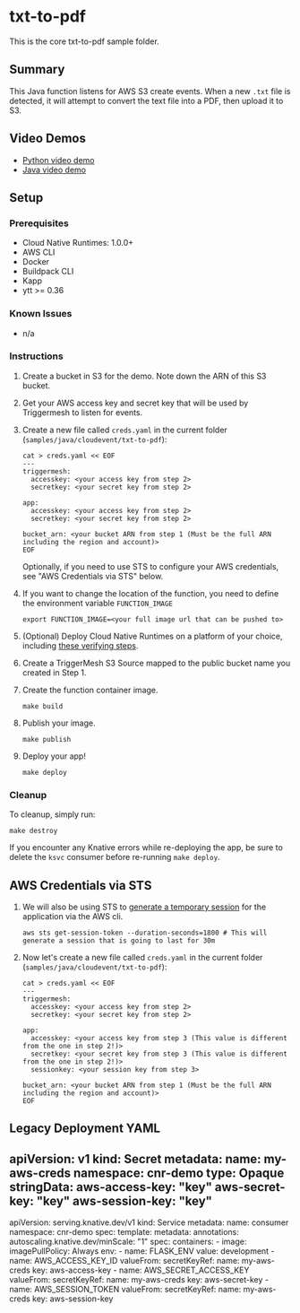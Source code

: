 # txt-to-pdf

This is the core txt-to-pdf sample folder.

## Summary

This Java function listens for AWS S3 create events. When a new `.txt` file is detected, it will attempt to convert the text file into a PDF, then upload it to S3.

## Video Demos

- [Python video demo](https://vmware.enterprise.slack.com/files/WS0819VJM/F02C0ASMJAY/func-demo-full.mp4?origin_team=T024JFTN4&origin_channel=C021B90DLMA)
- [Java video demo](#)

## Setup

### Prerequisites
* Cloud Native Runtimes: 1.0.0+
* AWS CLI
* Docker
* Buildpack CLI
* Kapp
* ytt >= 0.36

### Known Issues
* n/a

### Instructions

1. Create a bucket in S3 for the demo. Note down the ARN of this S3 bucket.

1. Get your AWS access key and secret key that will be used by Triggermesh to listen for events.

1. Create a new file called `creds.yaml` in the current folder (`samples/java/cloudevent/txt-to-pdf`):
    ```
    cat > creds.yaml << EOF
    ---
    triggermesh:
      accesskey: <your access key from step 2>
      secretkey: <your secret key from step 2>

    app:
      accesskey: <your access key from step 2>
      secretkey: <your secret key from step 2>

    bucket_arn: <your bucket ARN from step 1 (Must be the full ARN including the region and account)>
    EOF
    ```

    Optionally, if you need to use STS to configure your AWS credentials, see "AWS Credentials via STS" below.

1.  If you want to change the location of the function, you need to define the environment variable `FUNCTION_IMAGE`
    ```
    export FUNCTION_IMAGE=<your full image url that can be pushed to>
    ```

1. (Optional) Deploy Cloud Native Runtimes on a platform of your choice, including [these verifying steps](https://docs.vmware.com/en/Cloud-Native-Runtimes-for-VMware-Tanzu/1.0/tanzu-cloud-native-runtimes-1-0/GUID-verifying-triggermesh.html).

1. Create a TriggerMesh S3 Source mapped to the public bucket name you created in Step 1.

1. Create the function container image.
    ```
    make build
    ```

1. Publish your image.
    ```
    make publish
    ```

1. Deploy your app!
    ```
    make deploy
    ```

### Cleanup
To cleanup, simply run:
```
make destroy
```    

If you encounter any Knative errors while re-deploying the app, be sure to delete the `ksvc` consumer before re-running `make deploy`.


## AWS Credentials via STS

1. We will also be using STS to [generate a temporary session](https://docs.aws.amazon.com/IAM/latest/UserGuide/id_credentials_temp_use-resources.html) for the application via the AWS cli.
    ```
    aws sts get-session-token --duration-seconds=1800 # This will generate a session that is going to last for 30m
    ```

1. Now let's create a new file called `creds.yaml` in the current folder (`samples/java/cloudevent/txt-to-pdf`):
    ```
    cat > creds.yaml << EOF
    ---
    triggermesh:
      accesskey: <your access key from step 2>
      secretkey: <your secret key from step 2>

    app:
      accesskey: <your access key from step 3 (This value is different from the one in step 2!)>
      secretkey: <your secret key from step 3 (This value is different from the one in step 2!)>
      sessionkey: <your session key from step 3>

    bucket_arn: <your bucket ARN from step 1 (Must be the full ARN including the region and account)>
    EOF
    ```

## Legacy Deployment YAML

apiVersion: v1
kind: Secret
metadata:
  name: my-aws-creds
  namespace: cnr-demo
type: Opaque
stringData:
  aws-access-key: "key"
  aws-secret-key: "key"
  aws-session-key: "key"
---
apiVersion: serving.knative.dev/v1
kind: Service
metadata:
  name: consumer
  namespace: cnr-demo
spec:
  template:
    metadata:
      annotations:
        autoscaling.knative.dev/minScale: "1"
    spec:
      containers:
        - image: <your-image>
          imagePullPolicy: Always
          env:
            - name: FLASK_ENV
              value: development
            - name: AWS_ACCESS_KEY_ID
              valueFrom:
                secretKeyRef:
                  name: my-aws-creds
                  key: aws-access-key
            - name: AWS_SECRET_ACCESS_KEY
              valueFrom:
                secretKeyRef:
                  name: my-aws-creds
                  key: aws-secret-key
            - name: AWS_SESSION_TOKEN
              valueFrom:
                secretKeyRef:
                  name: my-aws-creds
                  key: aws-session-key
```
